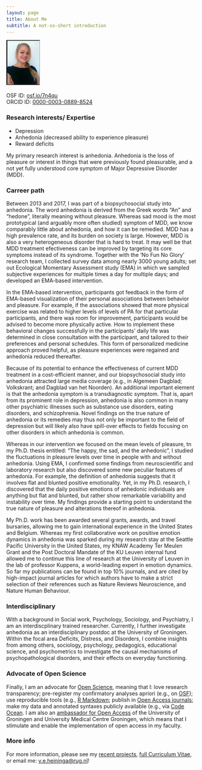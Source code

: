 ```yaml
---
layout: page
title: About Me
subtitle: A not-so-short introduction
---
```


![Me](/img/HeiningaVE_mini.png "Gosh - hate pictures, but also hate it when people have no pictures at all")

OSF ID:	[osf.io/7n4qu](https://osf.io/7n4qu/)  
ORCID ID: [0000-0003-0889-8524](https://orcid.org/0000-0003-0889-8524)

### Research interests/ Expertise

- Depression
- Anhedonia (decreased ability to experience pleasure)
- Reward deficits

My primary research interest is anhedonia. Anhedonia is the loss of pleasure or interest in things that were previously found pleasurable, and a not yet fully understood core symptom of Major Depressive Disorder (MDD).

### Carreer path

Between 2013 and 2017, I was part of a biopsychosocial study into anhedonia. The word anhedonia is derived from the Greek words “An” and “hedone”, literally meaning without pleasure. Whereas sad mood is the most prototypical (and arguably more often studied) symptom of MDD, we know comparably little about anhedonia, and how it can be remedied. MDD has a high prevalence rate, and its burden on society is large. However, MDD is also a very heterogeneous disorder that is hard to treat. It may well be that MDD treatment efectiveness can be improved by targeting its core symptoms instead of its syndrome. Together with the ‘No Fun No Glory’ research team, I collected survey data among nearly 3000 young adults; set out Ecological Momentary Assessment study (EMA) in which we sampled subjective experiences for multiple times a day for multiple days; and developed an EMA-based intervention.

In the EMA-based intervention, participants got feedback in the form of EMA-based visualization of their personal associations between behavior and pleasure. For example, if the associations showed that more physical exercise was related to higher levels of levels of PA for that particular participants, and there was room for improvement, participants would be advised to become more physically active. How to implement these behavioral changes successfully in the participants' daily life was determined in close consultation with the participant, and tailored to their preferences and personal schedules. This form of personalized medicine approach proved helpful, as pleasure experiences were regained and anhedonia reduced thereafter. 

Because of its potential to enhance the effectiveness of current MDD treatment in a cost-efficient manner, and our biopsychosocial study into anhedonia attracted large media coverage (e.g., in Algemeen Dagblad; Volkskrant; and Dagblad van het Noorden). An additional important element is that the anhedonia symptom is a transdiagnostic symptom. That is, apart from its prominent role in depression, anhedonia is also common in many other psychiatric illnesses such as substance use disorders, eating disorders, and schizophrenia. Novel findings on the true nature of anhedonia or its remedies may thus not only be important to the field of depression but will likely also have spill-over effects to fields focusing on other disorders in which anhedonia is common.

Whereas in our intervention we focused on the mean levels of pleasure, tn my Ph.D. thesis entitled: “The happy, the sad, and the anhedonic”, I studied the fluctuations in pleasure levels over time in people with and without anhedonia. Using EMA, I confirmed some findings from neuroscientific and laboratory research but also discovered some new peculiar features of anhedonia. For example, the definition of anhedonia suggests that it involves flat and blunted positive emotionality. Yet, in my Ph.D. research, I discovered that the daily positive emotions of anhedonic individuals are anything but flat and blunted, but rather show remarkable variability and instability over time. My findings provide a starting point to understand the true nature of pleasure and alterations thereof in anhedonia.

My Ph.D. work has been awarded several grants, awards, and travel bursaries, allowing me to gain international experience in the United States and Belgium. Whereas my first collaborative work on positive emotion dynamics in anhedonia was sparked during my research stay at the Seattle Pacific University in the United States, my KNAW Academy Ter Meulen Grant and the Post Doctoral Mandate of the KU Leuven internal fund allowed me to continue this line of research at the University of Leuven in the lab of professor Kuppens, a world-leading expert in emotion dynamics. So far my publications can be found in top 10% journals, and are cited by high-impact journal articles for which authors have to make a strict selection of their references such as Nature Reviews Neuroscience, and Nature Human Behaviour.

### Interdisciplinary

With a background in Social work, Psychology, Sociology, and Psychiatry, I am an interdiscplinary trained researcher. Currently, I further investigate anhedonia as an interdisciplinary postdoc at the University of Groningen. Within the focal area Deficits, Distress, and Disorders, I combine insights from among others, sociology, psychology, pedagogics, educational science, and psychometrics to investigate the causal mechanisms of psychopathological disorders, and their effects on everyday functioning.

### Advocate of Open Science

Finally, I am an advocate for [Open Science](https://www.fosteropenscience.eu/foster-taxonomy/open-science), meaning that I: love research transparency; pre-register my confirmatory analyses apriori (e.g., on [OSF](https://osf.io/)); use reproducible tools (e.g., [R Markdown](https://rmarkdown.rstudio.com/lesson-1.html); publish in [Open Access journals](https://doaj.org); make my data and annotated syntaxes publicly available (e.g., via [Code Ocean](https://codeocean.com). I am also an [ambassador for Open Access](https://libguides.rug.nl/umcg/openaccess/home) of the University of Groningen and University Medical Centre Groningen, which means that I stimulate and enable the implementation of open access in my faculty.


### More info

For more information, please see my [recent projects](https://heiningave.github.io/projects/), [full Curriculum Vitae](https://heiningave.github.io/CV/), or email me: v.e.heininga@rug.nl!
